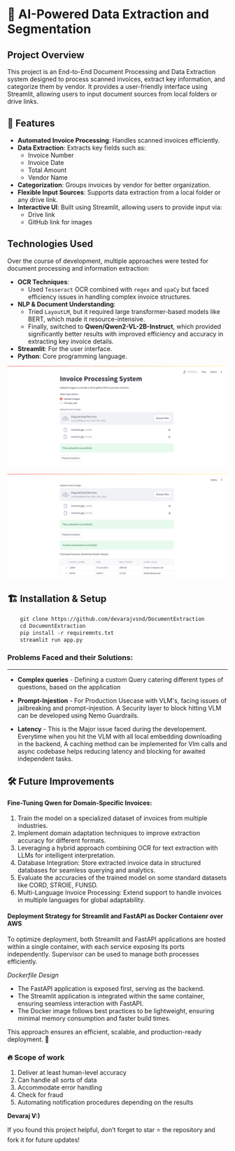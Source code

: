# 🚀  AI-Powered Data Extraction and Segmentation 

## Project Overview

This project is an End-to-End Document Processing and Data Extraction system designed to process scanned invoices, extract key information, and categorize them by vendor. It provides a user-friendly interface using Streamlit, allowing users to input document sources from local folders or drive links.

## 📌 Features

- **Automated Invoice Processing**: Handles scanned invoices efficiently.
- **Data Extraction**: Extracts key fields such as:
  - Invoice Number
  - Invoice Date
  - Total Amount
  - Vendor Name
- **Categorization**: Groups invoices by vendor for better organization.
- **Flexible Input Sources**: Supports data extraction from a local folder or any drive link.
- **Interactive UI**: Built using Streamlit, allowing users to provide input via:
  - Drive link
  - GitHub link for images

## Technologies Used

Over the course of development, multiple approaches were tested for document processing and information extraction:

- **OCR Techniques**:
  - Used `Tesseract` OCR combined with `regex` and `spaCy` but faced efficiency issues in handling complex invoice structures.
- **NLP & Document Understanding**:
  - Tried `LayoutLM`, but it required large transformer-based models like BERT, which made it resource-intensive.
  - Finally, switched to **Qwen/Qwen2-VL-2B-Instruct**, which provided significantly better results with improved efficiency and accuracy in extracting key invoice details.
- **Streamlit**: For the user interface.
- **Python**: Core programming language.


![Alt text](images/OP1.png)

![Alt text](images/OP.png)

## 🏗️ Installation & Setup

```
    git clone https://github.com/devarajvsnd/DocumentExtraction
    cd DocumentExtraction
    pip install -r requiremnts.txt
    streamlit run app.py
```

### Problems Faced and their Solutions: 
---


- **Complex queries** - Defining a custom Query catering different types of questions, based on the application



- **Prompt-Injestion** - For Production Usecase with VLM's, facing issues of jailbreaking and prompt-injestion. A Security layer to block hitting VLM can be developed using Nemo Guardrails.

- **Latency** - This is the Major issue faced during the developement. Everytime when you hit the VLM with all local embedding downloading in the backend, A caching method can be implemented for Vlm calls and async codebase helps reducing latency and blocking for awaited independent tasks.

## 🛠️ Future Improvements

#### Fine-Tuning Qwen for Domain-Specific Invoices:

1. Train the model on a specialized dataset of invoices from multiple industries.
2. Implement domain adaptation techniques to improve extraction accuracy for different formats.
3. Leveraging a hybrid approach combining OCR for text extraction with LLMs for intelligent interpretation.
4. Database Integration: Store extracted invoice data in structured databases for seamless querying and analytics.
5. Evaluate the accuracies of the trained model on some standard datasets like CORD, STROIE, FUNSD.
6. Multi-Language Invoice Processing: Extend support to handle invoices in multiple languages for global adaptability.


#### Deployment Strategy for Streamlit and FastAPI as Docker Contaienr over AWS

To optimize deployment, both Streamlit and FastAPI applications are hosted within a single container, with each service exposing its ports independently. Supervisor can be used to manage both processes efficiently.

*Dockerfile Design*

- The FastAPI application is exposed first, serving as the backend.
- The Streamlit application is integrated within the same container, ensuring seamless interaction with FastAPI.
- The Docker image follows best practices to be lightweight, ensuring minimal memory consumption and faster build times.

This approach ensures an efficient, scalable, and production-ready deployment. 🚀



### 🔥 Scope of work

1. Deliver at least human-level accuracy
2. Can handle all sorts of data
3. Accommodate error handling
4. Check for fraud
5. Automating notification procedures depending on the results

**Devaraj V:)**

If you found this project helpful, don’t forget to star ⭐ the repository and fork it for future updates! 